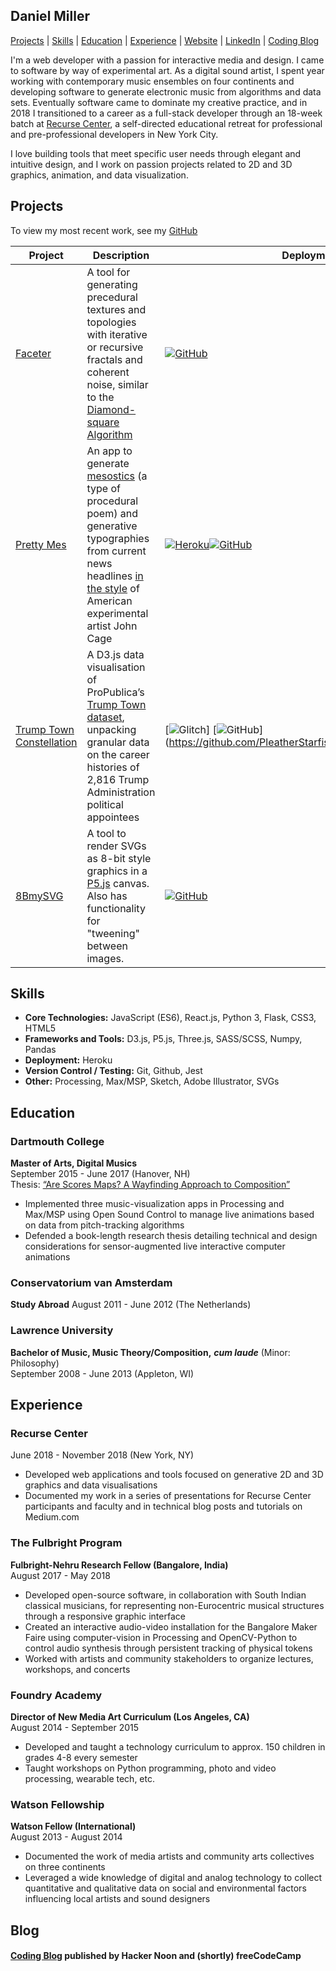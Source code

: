 ## Daniel Miller

[Projects](#projects) | [Skills](#skills) | [Education](#education) | [Experience](#experience) | [Website](http://danielmillerportfolio.com/) | [LinkedIn](https://www.linkedin.com/in/danielmillerportfolio/) | [Coding Blog](https://medium.com/@PleatherStarfish)

I'm a web developer with a passion for interactive media and design. I came to software by way of experimental art. As a digital sound artist, I spent year working with contemporary music ensembles on four continents and developing software to generate electronic music from algorithms and data sets. Eventually software came to dominate my creative practice, and in 2018 I transitioned to a career as a full-stack developer through an 18-week batch at [Recurse Center](https://www.recurse.com/), a self-directed educational retreat for professional and pre-professional developers in New York City.

I love building tools that meet specific user needs through elegant and intuitive design, and I work on passion projects related to 2D and 3D graphics, animation, and data visualization.

## Projects

To view my most recent work, see my [GitHub](https://github.com/bronzebygold)

Project | Description | Deployment | Technologies
--- | --- | --- | ---
[Faceter](https://github.com/bronzebygold/Faceter) | A tool for generating precedural textures and topologies with iterative or recursive fractals and coherent noise, similar to the [Diamond-square Algorithm](https://en.wikipedia.org/wiki/Diamond-square_algorithm) | [![GitHub](https://cloud.githubusercontent.com/assets/12953472/18687862/de8df31e-7f79-11e6-937c-f20c0e0ee2b4.png)](https://github.com/bronzebygold/faceter) | JavaScript (ES6), Three.js
[Pretty Mes](https://github.com/PleatherStarfish/pretty_mes) | An app to generate [mesostics](https://en.wikipedia.org/wiki/Mesostic) (a type of procedural poem) and generative typographies from current news headlines [in the style](https://goo.gl/images/K6o4DX) of American experimental artist John Cage  | [![Heroku](https://cloud.githubusercontent.com/assets/12953472/18688266/701982fc-7f7b-11e6-8971-5f1e03f554b7.png)](https://prettymes.herokuapp.com/)[![GitHub](https://cloud.githubusercontent.com/assets/12953472/18687862/de8df31e-7f79-11e6-937c-f20c0e0ee2b4.png)](https://github.com/PleatherStarfish/pretty_mes) | Python 3, Flask, Jinja2, JavaScript (ES6), News API, Heroku
[Trump Town Constellation](https://github.com/PleatherStarfish/trumptown_constellation) | A D3.js data visualisation of ProPublica’s [Trump Town dataset](https://projects.propublica.org/trump-town), unpacking granular data on the career histories of 2,816 Trump Administration political appointees | [![Glitch](https://user-images.githubusercontent.com/10040486/52807758-69b26680-305a-11e9-971f-af14c481d72e.png)] [![GitHub](https://cloud.githubusercontent.com/assets/12953472/18687862/de8df31e-7f79-11e6-937c-f20c0e0ee2b4.png)] (https://github.com/PleatherStarfish/trumptown_constellation) | D3.js, ES6, Python 3, Numpy
[8BmySVG](https://github.com/PleatherStarfish/8BmySVG) | A tool to render SVGs as 8-bit style graphics in a [P5.js](https://p5js.org/) canvas. Also has functionality for "tweening" between images. | [![GitHub](https://cloud.githubusercontent.com/assets/12953472/18687862/de8df31e-7f79-11e6-937c-f20c0e0ee2b4.png)](https://github.com/PleatherStarfish/8BmySVG) | JavaScript (ES6), P5.js, SVGs


## Skills

* **Core Technologies:** JavaScript (ES6), React.js, Python 3, Flask, CSS3, HTML5
* **Frameworks and Tools:** D3.js, P5.js, Three.js, SASS/SCSS, Numpy, Pandas
* **Deployment:** Heroku
* **Version Control / Testing:** Git, Github, Jest
* **Other:** Processing, Max/MSP, Sketch, Adobe Illustrator, SVGs

## Education

### Dartmouth College
**Master of Arts, Digital Musics**<br>
September 2015 - June 2017 (Hanover, NH)<br>
Thesis: [“Are Scores Maps? A Wayfinding Approach to Composition”](http://www.lontanomusic.com/writing/miller_thesis.pdf)<br>
* Implemented three music-visualization apps in Processing and Max/MSP using Open Sound Control to manage live animations based on data from pitch-tracking algorithms
* Defended a book-length research thesis detailing technical and design considerations for sensor-augmented live interactive computer animations

### Conservatorium van Amsterdam
**Study Abroad**
August 2011 - June 2012 (The Netherlands)

### Lawrence University
**Bachelor of Music, Music Theory/Composition,** <i>**cum laude**</i> (Minor: Philosophy)<br>
September 2008 - June 2013 (Appleton, WI)

## Experience

### Recurse Center
June 2018 - November 2018	(New York, NY)<br>
* Developed web applications and tools focused on generative 2D and 3D graphics and data visualisations
* Documented my work in a series of presentations for Recurse Center participants and faculty and in technical blog posts and tutorials on Medium.com
### The Fulbright Program
**Fulbright-Nehru Research Fellow	(Bangalore, India)**<br>
August 2017 - May 2018<br>
* Developed open-source software, in collaboration with South Indian classical musicians, for representing non-Eurocentric musical structures through a responsive graphic interface
* Created an interactive audio-video installation for the Bangalore Maker Faire using computer-vision in Processing and OpenCV-Python to control audio synthesis through persistent tracking of physical tokens
* Worked with artists and community stakeholders to organize lectures, workshops, and concerts
### Foundry Academy
**Director of New Media Art Curriculum (Los Angeles, CA)**<br>
August 2014 - September 2015<br>
* Developed and taught a technology curriculum to approx. 150 children in grades 4-8 every semester
* Taught workshops on Python programming, photo and video processing, wearable tech, etc.
### Watson Fellowship
**Watson Fellow (International)**<br>
August 2013 - August 2014<br>
* Documented the work of media artists and community arts collectives on three continents
* Leveraged a wide knowledge of digital and analog technology to collect quantitative and qualitative data on social and environmental factors influencing local artists and sound designers

## Blog

#### [Coding Blog](https://medium.com/@PleatherStarfish) published by Hacker Noon and (shortly) freeCodeCamp
